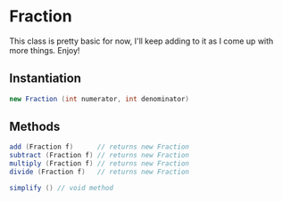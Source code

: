 # Fraction

This class is pretty basic for now, I'll keep adding to it as I come up with more things. Enjoy!

Instantiation
-------------
```java
new Fraction (int numerator, int denominator)
````

Methods
-------
```java
add (Fraction f)      // returns new Fraction
subtract (Fraction f) // returns new Fraction
multiply (Fraction f) // returns new Fraction
divide (Fraction f)   // returns new Fraction

simplify () // void method
```
